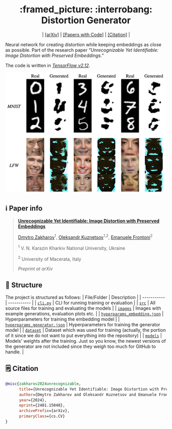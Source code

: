 <h1 align="center"> :framed_picture: :interrobang: Distortion Generator </h1>

<p align="center">
  | <a href="https://arxiv.org/abs/2401.15048">[arXiv]</a> | <a href="https://paperswithcode.com/paper/unrecognizable-yet-identifiable-image">[Papers with Code]</a> | <a href="citation">[Citation]</a>  |

Neural network for creating distortion while keeping embeddings as close as possible. Part of the
research paper _"Unrecognizable Yet Identifiable: Image Distortion with Preserved Embeddings."_

The code is written in [_TensorFlow v2.12_](https://www.tensorflow.org/).

![Example Generations](images/meta/example_generations.png)

## ℹ️ Paper info

> [**Unrecognizable Yet Identifiable: Image Distortion with Preserved Embeddings**](https://arxiv.org/abs/2401.15048)
> 
> [Dmytro Zakharov](https://scholar.google.com/citations?user=WL-8aoAAAAAJ&hl=en)<sup>1</sup>, [Oleksandr Kuznetsov](https://scholar.google.com/citations?user=DUI-bncAAAAJ&hl=en)<sup>1,2</sup>, [Emanuele Frontoni](https://scholar.google.com/citations?user=Vgi8nAcAAAAJ&hl=en)<sup>2</sup>
> 
> <sup>1</sup> V. N. Karazin Kharkiv National University, Ukraine
> 
> <sup>2</sup> University of Macerata, Italy
> 
> _Preprint at arXiv_
</p>

## :file_folder: Structure

The project is structured as follows:
| File/Folder | Description |
| ----------- | ----------- |
| [`cli.py`](cli.py) | CLI for running training or evaluation |
| [`src`](src) | All source files for training and evaluating the models | 
| [`images`](images) | Images with example generations, evaluation plots etc. | 
| [`hyperparams_embedding.json`](hyperparams_embedding.json) | Hyperparameters for training the embedding model |
| [`hyperparams_generator.json`](hyperparams_generator.json) | Hyperparameters for training the generator model | 
| [`dataset`](dataset) | Dataset which was used for training (actually, the portion of it since we do not want to put everything into the repository) |
| [`models`](models) | Models' weights after the training. Just so you know, the newest versions of the generator are not included since they weigh too much for GitHub to handle. |

<a name="citation"></a>
## 🗒️ Citation
```bib
@misc{zakharov2024unrecognizable,
      title={Unrecognizable Yet Identifiable: Image Distortion with Preserved Embeddings}, 
      author={Dmytro Zakharov and Oleksandr Kuznetsov and Emanuele Frontoni},
      year={2024},
      eprint={2401.15048},
      archivePrefix={arXiv},
      primaryClass={cs.CV}
}
```
